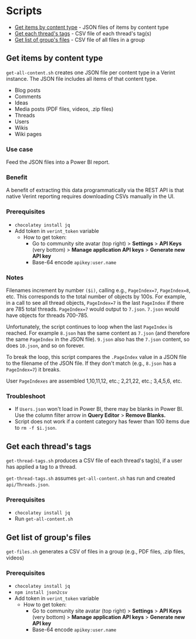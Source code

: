 # Scripts

- [Get items by content type](#get-items-by-content-type) - JSON files of items by content type
- [Get each thread's tags](#get-each-threads-tags) - CSV file of each thread's tag(s)
- [Get list of group's files](#get-list-of-groups-files) - CSV file of all files in a group

## Get items by content type

`get-all-content.sh` creates one JSON file per content type in a Verint instance. The JSON file includes all items of that content type.

- Blog posts
- Comments
- Ideas
- Media posts (PDF files, videos, .zip files)
- Threads
- Users
- Wikis
- Wiki pages

### Use case

Feed the JSON files into a Power BI report.

### Benefit

A benefit of extracting this data programmatically via the REST API is that native Verint reporting requires downloading CSVs manually in the UI.

### Prerequisites

- `chocolatey install jq`
- Add token in `verint_token` variable
  - How to get token:
    - Go to community site avatar (top right) > **Settings** > **API Keys** (very bottom) > **Manage application API keys** > **Generate new API key**
    - Base-64 encode `apikey:user.name`

### Notes

Filenames increment by number `($i)`, calling e.g., `PageIndex=7`, `PageIndex=8`, etc. This corresponds to the total number of objects by 100s. For example, in a call to see all thread objects, `PageIndex=7` is the last `PageIndex` if there are 785 total threads. `PageIndex=7` would output to `7.json`. `7.json` would have objects for threads 700-785.

Unfortunately, the script continues to loop when the last `PageIndex` is reached. For example `8.json` has the same content as `7.json` (and therefore the same `PageIndex` in the JSON file). `9.json` also has the `7.json` content, so does `10.json`, and so on forever.

To break the loop, this script compares the `.PageIndex` value in a JSON file to the filename of the JSON file. If they don't match (e.g., `8.json` has a `PageIndex=7`) it breaks.

User `PageIndexes` are assembled 1,10,11,12, etc.; 2,21,22, etc.; 3,4,5,6, etc.

### Troubleshoot

- If `Users.json` won't load in Power BI, there may be blanks in Power BI. Use the column filter arrow in **Query Editor** > **Remove Blanks.**
- Script does not work if a content category has fewer than 100 items due to `rm -f $i.json`.

## Get each thread's tags

`get-thread-tags.sh` produces a CSV file of each thread's tag(s), if a user has applied a tag to a thread. 

`get-thread-tags.sh` assumes `get-all-content.sh` has run and created `api/Threads.json`.

### Prerequisites
- `chocolatey install jq`
- Run `get-all-content.sh`

## Get list of group's files

`get-files.sh` generates a CSV of files in a group (e.g., PDF files, .zip files, videos)

### Prerequisites
- `chocolatey install jq`
- `npm install json2csv`
- Add token in `verint_token` variable
  - How to get token:
    - Go to community site avatar (top right) > **Settings** > **API Keys** (very bottom) > **Manage application API keys** > **Generate new API key**
    - Base-64 encode `apikey:user.name`

